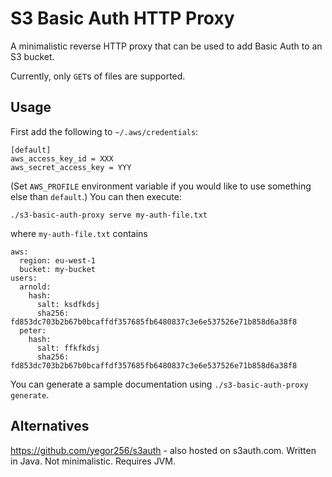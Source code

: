 S3 Basic Auth HTTP Proxy
========================

A minimalistic reverse HTTP proxy that can be used to add Basic Auth to an S3 bucket.

Currently, only `GET`s of files are supported.

Usage
-----
First add the following to `~/.aws/credentials`:

    [default]
    aws_access_key_id = XXX
    aws_secret_access_key = YYY

(Set `AWS_PROFILE` environment variable if you would like to use something else
than `default`.) You can then execute:

    ./s3-basic-auth-proxy serve my-auth-file.txt

where `my-auth-file.txt` contains

    aws:
      region: eu-west-1
      bucket: my-bucket
    users:
      arnold:
        hash:
          salt: ksdfkdsj
          sha256: fd853dc703b2b67b0bcaffdf357685fb6480837c3e6e537526e71b858d6a38f8
      peter:
        hash:
          salt: ffkfkdsj
          sha256: fd853dc703b2b67b0bcaffdf357685fb6480837c3e6e537526e71b858d6a38f8

You can generate a sample documentation using `./s3-basic-auth-proxy generate`.

Alternatives
------------
https://github.com/yegor256/s3auth - also hosted on s3auth.com. Written in Java. Not minimalistic. Requires JVM.
